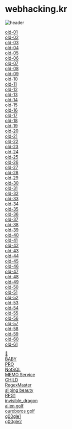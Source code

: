 # webhacking.kr
![header](https://capsule-render.vercel.app/api?type=soft&color=FFF&height=200&section=header&text=webhacking.kr&fontColor=212529&fontSize=70&animation=fadeIn)
<p align="left">
<a href="https://github.com/hackintoanetwork/webhacking.kr/blob/main/old-01.py">old-01</a><br>
<a href="https://github.com/hackintoanetwork/webhacking.kr/blob/main/old-02.py">old-02</a><br>
<a href="https://github.com/hackintoanetwork/webhacking.kr/blob/main/old-03.py">old-03</a><br>
<a href="https://github.com/hackintoanetwork/webhacking.kr/blob/main/old-04.py">old-04</a><br>
<a href="https://github.com/hackintoanetwork/webhacking.kr/blob/main/old-05.py">old-05</a><br>
<a href="https://github.com/hackintoanetwork/webhacking.kr/blob/main/old-06.py">old-06</a><br>
<a href="https://github.com/hackintoanetwork/webhacking.kr/blob/main/old-07.py">old-07</a><br>
<a href="https://github.com/hackintoanetwork/webhacking.kr/blob/main/old-08.py">old-08</a><br>
<a href="https://github.com/hackintoanetwork/webhacking.kr/blob/main/old-09.py">old-09</a><br>
<a href="https://github.com/hackintoanetwork/webhacking.kr/blob/main/old-10.py">old-10</a><br>
<a href="https://github.com/hackintoanetwork/webhacking.kr/blob/main/old-11.py">old-11</a><br>
<a href="https://github.com/hackintoanetwork/webhacking.kr/blob/main/old-12.py">old-12</a><br>
<a href="https://github.com/hackintoanetwork/webhacking.kr/blob/main/old-13.py">old-13</a><br>
<a href="https://github.com/hackintoanetwork/webhacking.kr/blob/main/old-14.py">old-14</a><br>
<a href="https://github.com/hackintoanetwork/webhacking.kr/blob/main/old-15.py">old-15</a><br>
<a href="https://github.com/hackintoanetwork/webhacking.kr/blob/main/old-16.py">old-16</a><br>
<a href="https://github.com/hackintoanetwork/webhacking.kr/blob/main/old-17.py">old-17</a><br>
<a href="https://github.com/hackintoanetwork/webhacking.kr/blob/main/old-18.py">old-18</a><br>
<a href="https://github.com/hackintoanetwork/webhacking.kr/blob/main/old-19.py">old-19</a><br>
<a href="https://github.com/hackintoanetwork/webhacking.kr/blob/main/old-20.py">old-20</a><br>
<a href="https://github.com/hackintoanetwork/webhacking.kr/blob/main/old-21.py">old-21</a><br>
<a href="https://github.com/hackintoanetwork/webhacking.kr/blob/main/old-22.py">old-22</a><br>
<a href="https://github.com/hackintoanetwork/webhacking.kr/blob/main/old-23.py">old-23</a><br>
<a href="https://github.com/hackintoanetwork/webhacking.kr/blob/main/old-24.py">old-24</a><br>
<a href="https://github.com/hackintoanetwork/webhacking.kr/blob/main/old-25.py">old-25</a><br>
<a href="https://github.com/hackintoanetwork/webhacking.kr/blob/main/old-26.py">old-26</a><br>
<a href="https://github.com/hackintoanetwork/webhacking.kr/blob/main/old-27.py">old-27</a><br>
<a href="https://github.com/hackintoanetwork/webhacking.kr/blob/main/old-28.py">old-28</a><br>
<a href="https://github.com/hackintoanetwork/webhacking.kr/blob/main/old-29.py">old-29</a><br>
<a href="https://github.com/hackintoanetwork/webhacking.kr/blob/main/old-30.py">old-30</a><br>
<a href="https://github.com/hackintoanetwork/webhacking.kr/blob/main/old-31.py">old-31</a><br>
<a href="https://github.com/hackintoanetwork/webhacking.kr/blob/main/old-32.py">old-32</a><br>
<a href="https://github.com/hackintoanetwork/webhacking.kr/blob/main/old-33.py">old-33</a><br>
<a href="https://github.com/hackintoanetwork/webhacking.kr/blob/main/old-34.py">old-34</a><br>
<a href="https://github.com/hackintoanetwork/webhacking.kr/blob/main/old-35.py">old-35</a><br>
<a href="https://github.com/hackintoanetwork/webhacking.kr/blob/main/old-36.py">old-36</a><br>
<a href="https://github.com/hackintoanetwork/webhacking.kr/blob/main/old-37.py">old-37</a><br>
<a href="https://github.com/hackintoanetwork/webhacking.kr/blob/main/old-38.py">old-38</a><br>
<a href="https://github.com/hackintoanetwork/webhacking.kr/blob/main/old-39.py">old-39</a><br>
<a href="https://github.com/hackintoanetwork/webhacking.kr/blob/main/old-40.py">old-40</a><br>
<a href="https://github.com/hackintoanetwork/webhacking.kr/blob/main/old-41.py">old-41</a><br>
<a href="https://github.com/hackintoanetwork/webhacking.kr/blob/main/old-42.py">old-42</a><br>
<a href="https://github.com/hackintoanetwork/webhacking.kr/blob/main/old-43.py">old-43</a><br>
<a href="https://github.com/hackintoanetwork/webhacking.kr/blob/main/old-44.py">old-44</a><br>
<a href="https://github.com/hackintoanetwork/webhacking.kr/blob/main/old-45.py">old-45</a><br>
<a href="https://github.com/hackintoanetwork/webhacking.kr/blob/main/old-46.py">old-46</a><br>
<a href="https://github.com/hackintoanetwork/webhacking.kr/blob/main/old-47.py">old-47</a><br>
<a href="https://github.com/hackintoanetwork/webhacking.kr/blob/main/old-48.py">old-48</a><br>
<a href="https://github.com/hackintoanetwork/webhacking.kr/blob/main/old-49.py">old-49</a><br>
<a href="https://github.com/hackintoanetwork/webhacking.kr/blob/main/old-50.py">old-50</a><br>
<a href="https://github.com/hackintoanetwork/webhacking.kr/blob/main/old-51.py">old-51</a><br>
<a href="https://github.com/hackintoanetwork/webhacking.kr/blob/main/old-52.py">old-52</a><br>
<a href="https://github.com/hackintoanetwork/webhacking.kr/blob/main/old-53.py">old-53</a><br>
<a href="https://github.com/hackintoanetwork/webhacking.kr/blob/main/old-54.py">old-54</a><br>
<a href="https://github.com/hackintoanetwork/webhacking.kr/blob/main/old-55.py">old-55</a><br>
<a href="https://github.com/hackintoanetwork/webhacking.kr/blob/main/old-56.py">old-56</a><br>
<a href="https://github.com/hackintoanetwork/webhacking.kr/blob/main/old-57.py">old-57</a><br>
<a href="https://github.com/hackintoanetwork/webhacking.kr/blob/main/old-58.py">old-58</a><br>
<a href="https://github.com/hackintoanetwork/webhacking.kr/blob/main/old-59.py">old-59</a><br>
<a href="https://github.com/hackintoanetwork/webhacking.kr/blob/main/old-60.py">old-60</a><br>
<a href="https://github.com/hackintoanetwork/webhacking.kr/blob/main/old-61.py">old-61</a><br>

<a href="https://github.com/hackintoanetwork/webhacking.kr/blob/main/Orange.py">🍊</a><br>
<a href="https://github.com/hackintoanetwork/webhacking.kr/blob/main/BABY.py">BABY</a><br>
<a href="https://github.com/hackintoanetwork/webhacking.kr/blob/main/PRO.py">PRO</a><br>
<a href="https://github.com/hackintoanetwork/webhacking.kr/blob/main/NotSQL.py">NotSQL</a><br>
<a href="https://github.com/hackintoanetwork/webhacking.kr/blob/main/MEMO_Service.py">MEMO Service</a><br>
<a href="https://github.com/hackintoanetwork/webhacking.kr/blob/main/CHILD.py">CHILD</a><br>
<a href="https://github.com/hackintoanetwork/webhacking.kr/blob/main/RegexMaster.py">RegexMaster</a><br>
<a href="https://github.com/hackintoanetwork/webhacking.kr/blob/main/sliping_beauty.py">sliping beauty</a><br>
<a href="https://github.com/hackintoanetwork/webhacking.kr/blob/main/RPG1.py">RPG1</a><br>
<a href="https://github.com/hackintoanetwork/webhacking.kr/blob/main/invisible_dragon.py">invisible_dragon</a><br>
<a href="https://github.com/hackintoanetwork/webhacking.kr/blob/main/alien_golf.py">alien golf</a><br>
<a href="https://github.com/hackintoanetwork/webhacking.kr/blob/main/ouroboros_golf.py">ouroboros golf</a><br>
<a href="https://github.com/hackintoanetwork/webhacking.kr/blob/main/g00gle1.py">g00gle1</a><br>
<a href="https://github.com/hackintoanetwork/webhacking.kr/blob/main/g00gle2.py">g00gle2</a><br>
  
